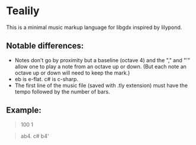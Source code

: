 Tealily
=======

This is a minimal music markup language for libgdx inspired by lilypond.

Notable differences:
--------------------
* Notes don't go by proximity but a baseline (octave 4) and the "," and "'" allow one to play a note from an octave up or down. (But each note an octave up or down will need to keep the mark.)
* eb is e-flat. c# is c-sharp.
* The first line of the music file (saved with .tly extension) must have the tempo followed by the number of bars.

Example:
--------

> 100 1

> ab4. c# b4'

